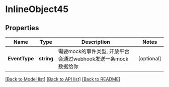 # InlineObject45

## Properties

Name | Type | Description | Notes
------------ | ------------- | ------------- | -------------
**EventType** | **string** | 需要mock的事件类型, 开放平台会通过webhook发送一条mock数据给你 | [optional] 

[[Back to Model list]](../README.md#documentation-for-models) [[Back to API list]](../README.md#documentation-for-api-endpoints) [[Back to README]](../README.md)


